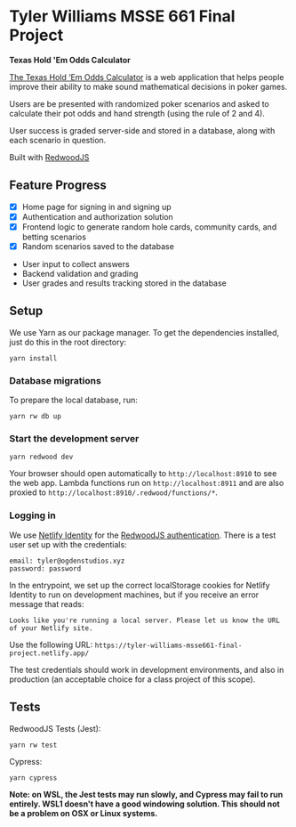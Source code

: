 # Tyler Williams MSSE 661 Final Project

**Texas Hold 'Em Odds Calculator**


[The Texas Hold ‘Em Odds Calculator](https://tyler-williams-msse661-final-project.netlify.app/) is a web application that helps people improve their ability to make sound mathematical decisions in poker games.

Users are be presented with randomized poker scenarios and asked to calculate their pot odds and hand strength (using the rule of 2 and 4).

User success is graded server-side and stored in a database, along with each scenario in question.

Built with [RedwoodJS](https://redwoodjs.com)

## Feature Progress

* [x] Home page for signing in and signing up
* [x] Authentication and authorization solution
* [x] Frontend logic to generate random hole cards, community cards, and betting scenarios
* [x] Random scenarios saved to the database
* User input to collect answers
* Backend validation and grading
* User grades and results tracking stored in the database

## Setup

We use Yarn as our package manager. To get the dependencies installed, just do this in the root directory:

```terminal
yarn install
```

### Database migrations

To prepare the local database, run:

```
yarn rw db up
```

### Start the development server

```terminal
yarn redwood dev
```

Your browser should open automatically to `http://localhost:8910` to see the web app. Lambda functions run on `http://localhost:8911` and are also proxied to `http://localhost:8910/.redwood/functions/*`.

### Logging in

We use [Netlify Identity](https://docs.netlify.com/visitor-access/identity/) for the [RedwoodJS authentication](https://redwoodjs.com/docs/authentication). There is a test user set up with the credentials:

```
email: tyler@ogdenstudios.xyz
password: password
```

In the entrypoint, we set up the correct localStorage cookies for Netlify Identity to run on development machines, but if you receive an error message that reads:

```
Looks like you're running a local server. Please let us know the URL of your Netlify site.
```

Use the following URL: `https://tyler-williams-msse661-final-project.netlify.app/`

The test credentials should work in development environments, and also in production (an acceptable choice for a class project of this scope).

## Tests

RedwoodJS Tests (Jest):

```
yarn rw test
```

Cypress:

```
yarn cypress
```

**Note: on WSL, the Jest tests may run slowly, and Cypress may fail to run entirely. WSL1 doesn't have a good windowing solution. This should not be a problem on OSX or Linux systems.**
